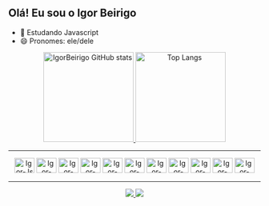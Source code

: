 ## Olá! Eu sou o Igor Beirigo

- 🌱 Estudando Javascript  
- 😄 Pronomes: ele/dele  

<div align="center">
  
  <!-- GitHub Stats -->
  <a href="https://github.com/IgorBeirigo">
    <img 
      height="180em" 
      src="https://github-readme-stats.vercel.app/api?username=IgorBeirigo&show_icons=true&theme=dracula&cache_seconds=7200" 
      alt="IgorBeirigo GitHub stats"
    />
  </a>

  <!-- Linguagens mais usadas -->
  <a href="https://github.com/IgorBeirigo">
    <img 
      height="180em" 
      src="https://github-readme-stats.vercel.app/api/top-langs/?username=IgorBeirigo&layout=compact&theme=dracula&cache_seconds=7200"
      alt="Top Langs"
    />
  </a>

</div>

---

<div align="center">
  <img alt="Igor-Js" height="30" width="40" src="https://cdn.jsdelivr.net/gh/devicons/devicon@latest/icons/javascript/javascript-original.svg" />
  <img alt="Igor-csharp" height="30" width="40" src="https://cdn.jsdelivr.net/gh/devicons/devicon@latest/icons/csharp/csharp-original.svg" />
  <img alt="Igor-dot-net" height="30" width="40" src="https://cdn.jsdelivr.net/gh/devicons/devicon@latest/icons/dot-net/dot-net-original.svg" />
  <img alt="Igor-html" height="30" width="40" src="https://cdn.jsdelivr.net/gh/devicons/devicon@latest/icons/html5/html5-original.svg" />
  <img alt="Igor-css" height="30" width="40" src="https://cdn.jsdelivr.net/gh/devicons/devicon@latest/icons/css3/css3-original.svg" />
  <img alt="Igor-react" height="30" width="40" src="https://cdn.jsdelivr.net/gh/devicons/devicon@latest/icons/react/react-original.svg" />
  <img alt="Igor-angular" height="30" width="40" src="https://cdn.jsdelivr.net/gh/devicons/devicon@latest/icons/angularjs/angularjs-original.svg" />
  <img alt="Igor-python" height="30" width="40" src="https://cdn.jsdelivr.net/gh/devicons/devicon@latest/icons/python/python-original.svg" />
  <img alt="Igor-nodejs" height="30" width="40" src="https://cdn.jsdelivr.net/gh/devicons/devicon@latest/icons/nodejs/nodejs-original.svg" />
  <img alt="Igor-mysql" height="30" width="40" src="https://cdn.jsdelivr.net/gh/devicons/devicon@latest/icons/mysql/mysql-original.svg" />
  <img alt="Igor-hibernate" height="30" width="40" src="https://cdn.jsdelivr.net/gh/devicons/devicon@latest/icons/hibernate/hibernate-original.svg" />
</div>

---

<div align="center">
  <a href="mailto:igorfernandes.b.silva@gmail.com">
    <img src="https://img.shields.io/badge/-Gmail-%23333?style=for-the-badge&logo=gmail&logoColor=white" />
  </a>
  <a href="https://www.linkedin.com/in/igor-beirigo-a3a238245" target="_blank">
    <img src="https://img.shields.io/badge/-LinkedIn-%230077B5?style=for-the-badge&logo=linkedin&logoColor=white" />
  </a>
</div>
